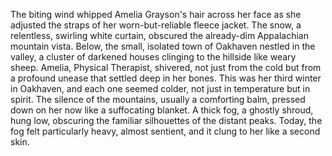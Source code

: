 The biting wind whipped Amelia Grayson's hair across her face as she adjusted the straps of her worn-but-reliable fleece jacket.  The snow, a relentless, swirling white curtain, obscured the already-dim Appalachian mountain vista.  Below, the small, isolated town of Oakhaven nestled in the valley, a cluster of darkened houses clinging to the hillside like weary sheep.  Amelia, Physical Therapist, shivered, not just from the cold but from a profound unease that settled deep in her bones.  This was her third winter in Oakhaven, and each one seemed colder, not just in temperature but in spirit.  The silence of the mountains, usually a comforting balm, pressed down on her now like a suffocating blanket.  A thick fog, a ghostly shroud, hung low, obscuring the familiar silhouettes of the distant peaks.  Today, the fog felt particularly heavy, almost sentient, and it clung to her like a second skin.
